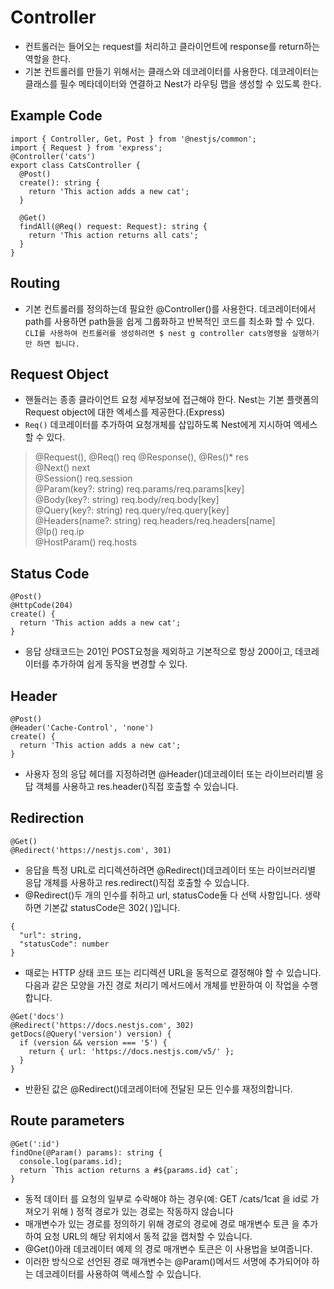 # Controller

- 컨트롤러는 들어오는 request를 처리하고 클라이언트에 response를 return하는 역할을 한다.
- 기본 컨트롤러를 만들기 위해서는 클래스와 데코레이터를 사용한다. 데코레이터는 클래스를 필수 메타데이터와 연결하고 Nest가 라우팅 맵을 생성할 수 있도록 한다.

## Example Code
```
import { Controller, Get, Post } from '@nestjs/common';
import { Request } from 'express';
@Controller('cats')
export class CatsController {
  @Post()
  create(): string {
    return 'This action adds a new cat';
  }

  @Get()
  findAll(@Req() request: Request): string {
    return 'This action returns all cats';
  }
}
```

## Routing
- 기본 컨트롤러를 정의하는데 필요한 @Controller()를 사용한다. 데코레이터에서 path를 사용하면 path들을 쉽게 그룹화하고 반복적인 코드를 최소화 할 수 있다.
`CLI를 사용하여 컨트롤러를 생성하려면 $ nest g controller cats명령을 실행하기만 하면 됩니다.`   
    
## Request Object
- 핸들러는 종종 클라이언트 요청 세부정보에 접근해야 한다. Nest는 기본 플랫폼의 Request object에 대한 엑세스를 제공한다.(Express)
- `Req()` 데코레이터를 추가하여 요청개체를 삽입하도록 Nest에게 지시하여 엑세스 할 수 있다.
> @Request(), @Req()	req
> @Response(), @Res()*	res    
> @Next()	next    
> @Session()	req.session    
> @Param(key?: string)	req.params/req.params[key]    
> @Body(key?: string)	req.body/req.body[key]    
> @Query(key?: string)	req.query/req.query[key]    
> @Headers(name?: string)	req.headers/req.headers[name]    
> @Ip()	req.ip    
> @HostParam()	req.hosts    

## Status Code
```
@Post()
@HttpCode(204)
create() {
  return 'This action adds a new cat';
}
```
- 응답 상태코드는 201인 POST요청을 제외하고 기본적으로 항상 200이고, 데코레이터를 추가하여 쉽게 동작을 변경할 수 있다.

## Header
```
@Post()
@Header('Cache-Control', 'none')
create() {
  return 'This action adds a new cat';
}
```
- 사용자 정의 응답 헤더를 지정하려면 @Header()데코레이터 또는 라이브러리별 응답 객체를 사용하고 res.header()직접 호출할 수 있습니다.

## Redirection
```
@Get()
@Redirect('https://nestjs.com', 301)
```
- 응답을 특정 URL로 리디렉션하려면 @Redirect()데코레이터 또는 라이브러리별 응답 개체를 사용하고 res.redirect()직접 호출할 수 있습니다.
- @Redirect()두 개의 인수를 취하고 url, statusCode둘 다 선택 사항입니다. 생략하면 기본값 statusCode은 302( )입니다.
```
{
  "url": string,
  "statusCode": number
}
```
- 때로는 HTTP 상태 코드 또는 리디렉션 URL을 동적으로 결정해야 할 수 있습니다. 다음과 같은 모양을 가진 경로 처리기 메서드에서 개체를 반환하여 이 작업을 수행합니다.
```
@Get('docs')
@Redirect('https://docs.nestjs.com', 302)
getDocs(@Query('version') version) {
  if (version && version === '5') {
    return { url: 'https://docs.nestjs.com/v5/' };
  }
}
```
- 반환된 값은 @Redirect()데코레이터에 전달된 모든 인수를 재정의합니다.

## Route parameters
```
@Get(':id')
findOne(@Param() params): string {
  console.log(params.id);
  return `This action returns a #${params.id} cat`;
}
```
- 동적 데이터 를 요청의 일부로 수락해야 하는 경우(예: GET /cats/1cat 을 id로 가져오기 위해 ) 정적 경로가 있는 경로는 작동하지 않습니다 
- 매개변수가 있는 경로를 정의하기 위해 경로의 경로에 경로 매개변수 토큰 을 추가하여 요청 URL의 해당 위치에서 동적 값을 캡처할 수 있습니다. 
- @Get()아래 데코레이터 예제 의 경로 매개변수 토큰은 이 사용법을 보여줍니다. 
- 이러한 방식으로 선언된 경로 매개변수는 @Param()메서드 서명에 추가되어야 하는 데코레이터를 사용하여 액세스할 수 있습니다.
